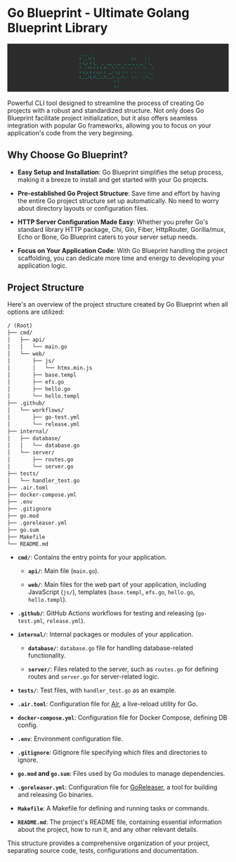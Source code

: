 # Go Blueprint - Ultimate Golang Blueprint Library

![logo](./public/logo.png)


Powerful CLI tool designed to streamline the process of creating Go projects with a robust and standardized structure. Not only does Go Blueprint facilitate project initialization, but it also offers seamless integration with popular Go frameworks, allowing you to focus on your application's code from the very beginning.

## Why Choose Go Blueprint?

- **Easy Setup and Installation**: Go Blueprint simplifies the setup process, making it a breeze to install and get started with your Go projects.

- **Pre-established Go Project Structure**: Save time and effort by having the entire Go project structure set up automatically. No need to worry about directory layouts or configuration files.

- **HTTP Server Configuration Made Easy**: Whether you prefer Go's standard library HTTP package, Chi, Gin, Fiber, HttpRouter, Gorilla/mux, Echo or Bone, Go Blueprint caters to your server setup needs.

- **Focus on Your Application Code**: With Go Blueprint handling the project scaffolding, you can dedicate more time and energy to developing your application logic.

## Project Structure

Here's an overview of the project structure created by Go Blueprint when all options are utilized:

```textfile
/ (Root)
├── cmd/
│   ├── api/
│   │   └── main.go
│   └── web/
│       ├── js/
│       │   └── htmx.min.js
│       ├── base.templ
│       ├── efs.go
│       ├── hello.go
│       └── hello.templ
├── .github/
│   └── workflows/
│       ├── go-test.yml
│       └── release.yml
├── internal/
│   ├── database/
│   │   └── database.go
│   └── server/
│       ├── routes.go
│       └── server.go
├── tests/
│   └── handler_test.go
├── .air.toml
├── docker-compose.yml
├── .env
├── .gitignore
├── go.mod
├── .goreleaser.yml
├── go.sum
├── Makefile
└── README.md
```

- **`cmd/`**: Contains the entry points for your application.

  - **`api/`**: Main file (`main.go`).

  - **`web/`**: Main files for the web part of your application, including JavaScript (`js/`), templates (`base.templ`, `efs.go`, `hello.go`, `hello.templ`).

- **`.github/`**: GitHub Actions workflows for testing and releasing (`go-test.yml`, `release.yml`).

- **`internal/`**: Internal packages or modules of your application.

  - **`database/`**: `database.go` file for handling database-related functionality.

  - **`server/`**: Files related to the server, such as `routes.go` for defining routes and `server.go` for server-related logic.

- **`tests/`**: Test files, with `handler_test.go` as an example.

- **`.air.toml`**: Configuration file for [Air](https://github.com/cosmtrek/air), a live-reload utility for Go.

- **`docker-compose.yml`**: Configuration file for Docker Compose, defining DB config.

- **`.env`**: Environment configuration file.

- **`.gitignore`**: Gitignore file specifying which files and directories to ignore.

- **`go.mod` and `go.sum`**: Files used by Go modules to manage dependencies.

- **`.goreleaser.yml`**: Configuration file for [GoReleaser](https://goreleaser.com/), a tool for building and releasing Go binaries.

- **`Makefile`**: A Makefile for defining and running tasks or commands.

- **`README.md`**: The project's README file, containing essential information about the project, how to run it, and any other relevant details.

This structure provides a comprehensive organization of your project, separating source code, tests, configurations and documentation.




